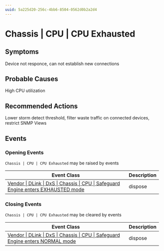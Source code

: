 ```yaml
---
uuid: 5a225d20-256c-4bb6-8504-0562d0b2a2d4
---
```

# Chassis | CPU | CPU Exhausted

## Symptoms

Device not responce, can not establish new connections

## Probable Causes

High CPU utilization

## Recommended Actions

Lower storm detect threshold, filter waste traffic on connected devices, restrict SNMP Views

## Events

### Opening Events
`Chassis | CPU | CPU Exhausted` may be raised by events

| Event Class                                                                                                                                                                             | Description |
| --------------------------------------------------------------------------------------------------------------------------------------------------------------------------------------- | ----------- |
| [Vendor \| DLink \| DxS \| Chassis \| CPU \| Safeguard Engine enters EXHAUSTED mode](../../../event-classes-reference/vendor/dlink/dxs/chassis/cpu/safeguard-engine-enters-exhausted-mode.md) | dispose     |

### Closing Events
`Chassis | CPU | CPU Exhausted` may be cleared by events

| Event Class                                                                                                                                                                       | Description |
| --------------------------------------------------------------------------------------------------------------------------------------------------------------------------------- | ----------- |
| [Vendor \| DLink \| DxS \| Chassis \| CPU \| Safeguard Engine enters NORMAL mode](../../../event-classes-reference/vendor/dlink/dxs/chassis/cpu/safeguard-engine-enters-normal-mode.md) | dispose     |
